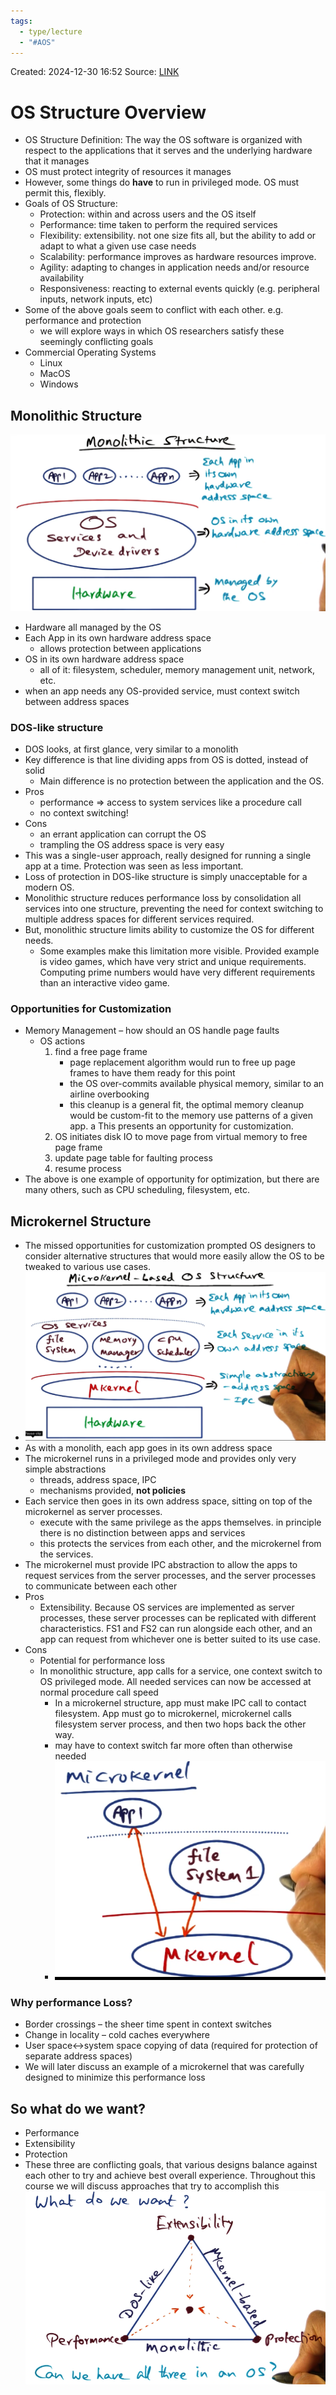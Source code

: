 ```yaml
---
tags:
  - type/lecture
  - "#AOS"
---
```

Created: 2024-12-30 16:52
Source: [LINK](https://andrewrepp.com/aos_lec_L02)

# OS Structure Overview

- OS Structure Definition: The way the OS software is organized with respect to the applications that it serves and the underlying hardware that it manages
- OS must protect integrity of resources it manages
- However, some things do **have** to run in privileged mode. OS must permit this, flexibly.
- Goals of OS Structure:
    - Protection: within and across users and the OS itself
    - Performance: time taken to perform the required services
    - Flexibility: extensibility. not one size fits all, but the ability to add or adapt to what a given use case needs
    - Scalability: performance improves as hardware resources improve.
    - Agility: adapting to changes in application needs and/or resource availability
    - Responsiveness: reacting to external events quickly (e.g. peripheral inputs, network inputs, etc)
- Some of the above goals seem to conflict with each other. e.g. performance and protection
    - we will explore ways in which OS researchers satisfy these seemingly conflicting goals
- Commercial Operating Systems
    - Linux
    - MacOS
    - Windows
## Monolithic Structure
![](/img/L02a_monolithic_structure.png)
- Hardware all managed by the OS
- Each App in its own hardware address space
    - allows protection between applications
- OS in its own hardware address space
    - all of it: filesystem, scheduler, memory management unit, network, etc.
- when an app needs any OS-provided service, must context switch between address spaces

### DOS-like structure

- DOS looks, at first glance, very similar to a monolith
- Key difference is that line dividing apps from OS is dotted, instead of solid
    - Main difference is no protection between the application and the OS.
- Pros
    - performance => access to system services like a procedure call
    - no context switching!
- Cons
    - an errant application can corrupt the OS
    - trampling the OS address space is very easy
- This was a single-user approach, really designed for running a single app at a time. Protection was seen as less important.
- Loss of protection in DOS-like structure is simply unacceptable for a modern OS.
- Monolithic structure reduces performance loss by consolidation all services into one structure, preventing the need for context switching to multiple address spaces for different services required.
- But, monolithic structure limits ability to customize the OS for different needs.
    - Some examples make this limitation more visible. Provided example is video games, which have very strict and unique requirements. Computing prime numbers would have very different requirements than an interactive video game.

### Opportunities for Customization

- Memory Management – how should an OS handle page faults
    - OS actions
        1. find a free page frame
            - page replacement algorithm would run to free up page frames to have them ready for this point
            - the OS over-commits available physical memory, similar to an airline overbooking
            - this cleanup is a general fit, the optimal memory cleanup would be custom-fit to the memory use patterns of a given app. a This presents an opportunity for customization.
        2. OS initiates disk IO to move page from virtual memory to free page frame
        3. update page table for faulting process
        4. resume process
- The above is one example of opportunity for optimization, but there are many others, such as CPU scheduling, filesystem, etc.
## Microkernel Structure

- The missed opportunities for customization prompted OS designers to consider alternative structures that would more easily allow the OS to be tweaked to various use cases.
- ![](/img/L02a_microkernel_structure.png)
- As with a monolith, each app goes in its own address space
- The microkernel runs in a privileged mode and provides only very simple abstractions
    - threads, address space, IPC
    - mechanisms provided, **not policies**
- Each service then goes in its own address space, sitting on top of the microkernel as server processes.
    - execute with the same privilege as the apps themselves. in principle there is no distinction between apps and services
    - this protects the services from each other, and the microkernel from the services.
- The microkernel must provide IPC abstraction to allow the apps to request services from the server processes, and the server processes to communicate between each other
- Pros
    - Extensibility. Because OS services are implemented as server processes, these server processes can be replicated with different characteristics. FS1 and FS2 can run alongside each other, and an app can request from whichever one is better suited to its use case.
- Cons
    - Potential for performance loss
    - In monolithic structure, app calls for a service, one context switch to OS privileged mode. All needed services can now be accessed at normal procedure call speed
        - In a microkernel structure, app must make IPC call to contact filesystem. App must go to microkernel, microkernel calls filesystem server process, and then two hops back the other way.
        - may have to context switch far more often than otherwise needed
        - ![](/img/L02a_microkernel_structure_2.png)
### Why performance Loss?

- Border crossings – the sheer time spent in context switches
- Change in locality – cold caches everywhere
- User space<->system space copying of data (required for protection of separate address spaces)
- We will later discuss an example of a microkernel that was carefully designed to minimize this performance loss

## So what do we want?

- Performance
- Extensibility
- Protection
- These three are conflicting goals, that various designs balance against each other to try and achieve best overall experience. Throughout this course we will discuss approaches that try to accomplish this
![](/img/L02_what_do_we_want.png)
